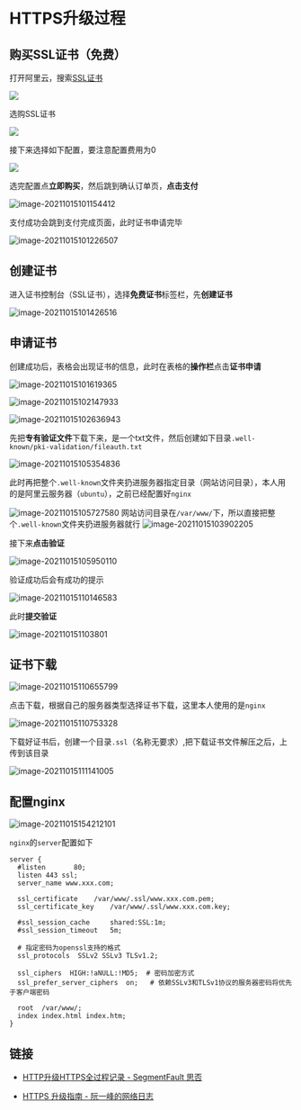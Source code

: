 # HTTPS升级过程

## 购买SSL证书（免费）

打开阿里云，搜索[SSL证书](https://www.aliyun.com/product/cas)

![](https://www.zzcyes.com/images/update-https-202110151010462.png)

选购SSL证书

![](https://www.zzcyes.com/images/update-https-202110151010766.png)

接下来选择如下配置，要注意配置费用为0

![](https://www.zzcyes.com/images/update-https-202110151011586.png)

选完配置点**立即购买**，然后跳到确认订单页，**点击支付**

![image-20211015101154412](https://www.zzcyes.com/images/update-https-202110151011545.png)

支付成功会跳到支付完成页面，此时证书申请完毕

![image-20211015101226507](https://www.zzcyes.com/images/update-https-202110151012639.png)

## 创建证书

进入证书控制台（SSL证书），选择**免费证书**标签栏，先**创建证书**

![image-20211015101426516](https://www.zzcyes.com/images/update-https-202110151014665.png)

## 申请证书

创建成功后，表格会出现证书的信息，此时在表格的**操作栏**点击**证书申请**

![image-20211015101619365](https://www.zzcyes.com/images/update-https-202110151016513.png)

![image-20211015102147933](https://www.zzcyes.com/images/update-https-202110151021100.png)

![image-20211015102636943](https://www.zzcyes.com/images/update-https-202110151026112.png)

先把**专有验证文件**下载下来，是一个txt文件，然后创建如下目录`.well-known/pki-validation/fileauth.txt`

![image-20211015105354836](https://www.zzcyes.com/images/update-https-202110151053892.png)

此时再把整个`.well-known`文件夹扔进服务器指定目录（网站访问目录），本人用的是阿里云服务器（`ubuntu`），之前已经配置好`nginx`

![image-20211015105727580](https://www.zzcyes.com/images/update-https-202110151057650.png)
网站访问目录在`/var/www/`下，所以直接把整个`.well-known`文件夹扔进服务器就行
![image-20211015103902205](https://www.zzcyes.com/images/update-https-202110151039279.png)

接下来**点击验证**

![image-20211015105950110](https://www.zzcyes.com/images/update-https-202110151059271.png)

验证成功后会有成功的提示

![image-20211015110146583](https://www.zzcyes.com/images/update-https-202110151101741.png)

此时**提交验证**

![image-202110151103801](https://www.zzcyes.com/images/update-https-202110151103801.png)

## 证书下载

![image-20211015110655799](https://www.zzcyes.com/images/update-https-202110151106962.png)

点击下载，根据自己的服务器类型选择证书下载，这里本人使用的是`nginx`

![image-20211015110753328](https://www.zzcyes.com/images/update-https-202110151107492.png)

下载好证书后，创建一个目录`.ssl`（名称无要求）,把下载证书文件解压之后，上传到该目录

![image-20211015111141005](https://www.zzcyes.com/images/update-https-202110151111058.png)

## 配置nginx

![image-20211015154212101](https://www.zzcyes.com/images/update-https-202110151542334.png)

`nginx`的`server`配置如下

```
server {
  #listen       80;
  listen 443 ssl;
  server_name www.xxx.com; 

  ssl_certificate	 /var/www/.ssl/www.xxx.com.pem;
  ssl_certificate_key	 /var/www/.ssl/www.xxx.com.key;
 
  #ssl_session_cache	 shared:SSL:1m;
  #ssl_session_timeout 	 5m;

  # 指定密码为openssl支持的格式
  ssl_protocols  SSLv2 SSLv3 TLSv1.2;

  ssl_ciphers  HIGH:!aNULL:!MD5;  # 密码加密方式
  ssl_prefer_server_ciphers  on;   # 依赖SSLv3和TLSv1协议的服务器密码将优先于客户端密码

  root  /var/www/;
  index index.html index.htm;
}
```

## 链接

- [HTTP升级HTTPS全过程记录 - SegmentFault 思否](https://segmentfault.com/a/1190000022597768)

- [HTTPS 升级指南 - 阮一峰的网络日志](https://www.ruanyifeng.com/blog/2016/08/migrate-from-http-to-https.html)